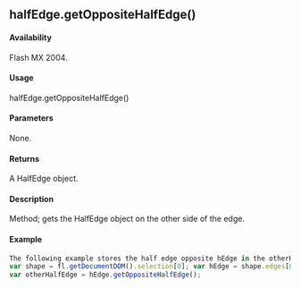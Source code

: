 ## halfEdge.getOppositeHalfEdge()

#### Availability

Flash MX 2004.

#### Usage

halfEdge.getOppositeHalfEdge()

#### Parameters

None.

#### Returns

A HalfEdge object.

#### Description

Method; gets the HalfEdge object on the other side of the edge.

#### Example

```javascript
The following example stores the half edge opposite hEdge in the otherHalfEdge variable:
var shape = fl.getDocumentDOM().selection[0]; var hEdge = shape.edges[0].getHalfEdge(0);
var otherHalfEdge = hEdge.getOppositeHalfEdge();

```
